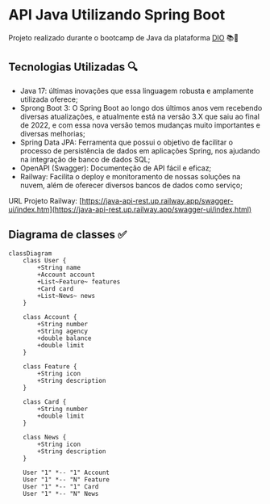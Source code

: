 # API Java Utilizando Spring Boot

Projeto realizado durante o bootcamp de Java da plataforma [DIO](https://web.dio.me/) 📚📕

## Tecnologias Utilizadas 🔍
- Java 17: últimas inovações que essa linguagem robusta e amplamente utilizada oferece;
- Sprong Boot 3: O Spring Boot ao longo dos últimos anos vem recebendo diversas atualizações, e atualmente está na versão 3.X que saiu ao final de 2022, e com essa nova versão temos mudanças muito importantes e diversas melhorias;
- Spring Data JPA: Ferramenta que possui o objetivo de facilitar o processo de persistência de dados em aplicações Spring, nos ajudando na integração de banco de dados SQL;
- OpenAPI (Swagger): Documenteção de API fácil e eficaz;
- Railway: Facilita o deploy e monitoramento de nossas soluções na nuvem, além de oferecer diversos bancos de dados como serviço;

URL Projeto Railway: [https://java-api-rest.up.railway.app/swagger-ui/index.htm](https://java-api-rest.up.railway.app/swagger-ui/index.html)

## Diagrama de classes ✅
``` mermaid
classDiagram
    class User {
        +String name
        +Account account
        +List~Feature~ features
        +Card card
        +List~News~ news
    }

    class Account {
        +String number
        +String agency
        +double balance
        +double limit
    }

    class Feature {
        +String icon
        +String description
    }

    class Card {
        +String number
        +double limit
    }

    class News {
        +String icon
        +String description
    }

    User "1" *-- "1" Account
    User "1" *-- "N" Feature
    User "1" *-- "1" Card
    User "1" *-- "N" News

```
